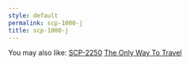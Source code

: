 ```yaml
---
style: default
permalink: scp-1000-j
title: scp-1000-j
---
```

You may also like:
[SCP-2250](http://scp-wiki.net/scp-2250)
[The Only Way To Travel](http://scp-wiki.net/the-only-way-to-travel)